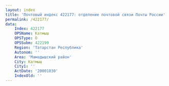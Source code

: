 ```yaml
---
layout: index
title: 'Почтовый индекс 422177: отделение почтовой связи Почты России'
permalink: /422177/
data:
    Index: 422177
    OPSName: Катмыш
    OPSType: О
    OPSSubm: 422199
    Region: 'Татарстан Республика'
    Autonom: ''
    Area: 'Мамадышский район'
    City: Катмыш
    City1: ''
    ActDate: '20001030'
    IndexOld: ''
---
```


